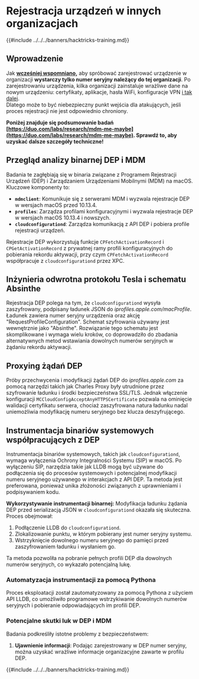 # Rejestracja urządzeń w innych organizacjach

{{#include ../../../banners/hacktricks-training.md}}

## Wprowadzenie

Jak [**wcześniej wspomniano**](./#what-is-mdm-mobile-device-management)**,** aby spróbować zarejestrować urządzenie w organizacji **wystarczy tylko numer seryjny należący do tej organizacji**. Po zarejestrowaniu urządzenia, kilka organizacji zainstaluje wrażliwe dane na nowym urządzeniu: certyfikaty, aplikacje, hasła WiFi, konfiguracje VPN [i tak dalej](https://developer.apple.com/enterprise/documentation/Configuration-Profile-Reference.pdf).\
Dlatego może to być niebezpieczny punkt wejścia dla atakujących, jeśli proces rejestracji nie jest odpowiednio chroniony.

**Poniżej znajduje się podsumowanie badań [https://duo.com/labs/research/mdm-me-maybe](https://duo.com/labs/research/mdm-me-maybe). Sprawdź to, aby uzyskać dalsze szczegóły techniczne!**

## Przegląd analizy binarnej DEP i MDM

Badania te zagłębiają się w binaria związane z Programem Rejestracji Urządzeń (DEP) i Zarządzaniem Urządzeniami Mobilnymi (MDM) na macOS. Kluczowe komponenty to:

- **`mdmclient`**: Komunikuje się z serwerami MDM i wyzwala rejestracje DEP w wersjach macOS przed 10.13.4.
- **`profiles`**: Zarządza profilami konfiguracyjnymi i wyzwala rejestracje DEP w wersjach macOS 10.13.4 i nowszych.
- **`cloudconfigurationd`**: Zarządza komunikacją z API DEP i pobiera profile rejestracji urządzeń.

Rejestracje DEP wykorzystują funkcje `CPFetchActivationRecord` i `CPGetActivationRecord` z prywatnej ramy profili konfiguracyjnych do pobierania rekordu aktywacji, przy czym `CPFetchActivationRecord` współpracuje z `cloudconfigurationd` przez XPC.

## Inżynieria odwrotna protokołu Tesla i schematu Absinthe

Rejestracja DEP polega na tym, że `cloudconfigurationd` wysyła zaszyfrowany, podpisany ładunek JSON do _iprofiles.apple.com/macProfile_. Ładunek zawiera numer seryjny urządzenia oraz akcję "RequestProfileConfiguration". Schemat szyfrowania używany jest wewnętrznie jako "Absinthe". Rozwiązanie tego schematu jest skomplikowane i wymaga wielu kroków, co doprowadziło do zbadania alternatywnych metod wstawiania dowolnych numerów seryjnych w żądaniu rekordu aktywacji.

## Proxying żądań DEP

Próby przechwycenia i modyfikacji żądań DEP do _iprofiles.apple.com_ za pomocą narzędzi takich jak Charles Proxy były utrudnione przez szyfrowanie ładunku i środki bezpieczeństwa SSL/TLS. Jednak włączenie konfiguracji `MCCloudConfigAcceptAnyHTTPSCertificate` pozwala na ominięcie walidacji certyfikatu serwera, chociaż zaszyfrowana natura ładunku nadal uniemożliwia modyfikację numeru seryjnego bez klucza deszyfrującego.

## Instrumentacja binariów systemowych współpracujących z DEP

Instrumentacja binariów systemowych, takich jak `cloudconfigurationd`, wymaga wyłączenia Ochrony Integralności Systemu (SIP) w macOS. Po wyłączeniu SIP, narzędzia takie jak LLDB mogą być używane do podłączenia się do procesów systemowych i potencjalnej modyfikacji numeru seryjnego używanego w interakcjach z API DEP. Ta metoda jest preferowana, ponieważ unika złożoności związanych z uprawnieniami i podpisywaniem kodu.

**Wykorzystywanie instrumentacji binarnej:**
Modyfikacja ładunku żądania DEP przed serializacją JSON w `cloudconfigurationd` okazała się skuteczna. Proces obejmował:

1. Podłączenie LLDB do `cloudconfigurationd`.
2. Zlokalizowanie punktu, w którym pobierany jest numer seryjny systemu.
3. Wstrzyknięcie dowolnego numeru seryjnego do pamięci przed zaszyfrowaniem ładunku i wysłaniem go.

Ta metoda pozwoliła na pobranie pełnych profili DEP dla dowolnych numerów seryjnych, co wykazało potencjalną lukę.

### Automatyzacja instrumentacji za pomocą Pythona

Proces eksploatacji został zautomatyzowany za pomocą Pythona z użyciem API LLDB, co umożliwiło programowe wstrzykiwanie dowolnych numerów seryjnych i pobieranie odpowiadających im profili DEP.

### Potencjalne skutki luk w DEP i MDM

Badania podkreśliły istotne problemy z bezpieczeństwem:

1. **Ujawnienie informacji**: Podając zarejestrowany w DEP numer seryjny, można uzyskać wrażliwe informacje organizacyjne zawarte w profilu DEP.

{{#include ../../../banners/hacktricks-training.md}}
